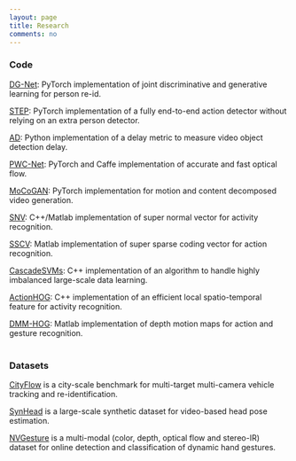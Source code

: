 ```yaml
---
layout: page
title: Research
comments: no
---
```

### Code    

[DG-Net](https://github.com/NVlabs/DG-Net): PyTorch implementation of joint discriminative and generative learning for person re-id.

[STEP]((https://github.com/NVlabs/STEP)): PyTorch implementation of a fully end-to-end action detector without relying on an extra person detector.  

[AD](https://github.com/RalphMao/VMetrics): Python implementation of a delay metric to measure video object detection delay.  

[PWC-Net](https://github.com/NVlabs/PWC-Net): PyTorch and Caffe implementation of accurate and fast optical flow.  

[MoCoGAN](https://github.com/sergeytulyakov/mocogan): PyTorch implementation for motion and content decomposed video generation.   

[SNV](https://github.com/xiaodongyang/SNV): C++/Matlab implementation of super normal vector for activity recognition.    

[SSCV](https://github.com/xiaodongyang/SSCV): Matlab implementation of super sparse coding vector for action recognition.    

[CascadeSVMs](https://github.com/xiaodongyang/CascadeSVMs): C++ implementation of an algorithm to handle highly imbalanced large-scale data learning.    

[ActionHOG](https://github.com/xiaodongyang/ActionHOG): C++ implementation of an efficient local spatio-temporal feature for activity recognition.    

[DMM-HOG](/code/dmm-hog): Matlab implementation of depth motion maps for action and gesture recognition.    
<br>

### Datasets

[CityFlow](https://www.aicitychallenge.org) is a city-scale benchmark for multi-target multi-camera vehicle tracking and re-identification. 

[SynHead](https://research.nvidia.com/publication/dynamic-facial-analysis-bayesian-filtering-recurrent-neural-networks) is a large-scale synthetic dataset for video-based head pose estimation.     

[NVGesture](https://research.nvidia.com/publication/online-detection-and-classification-dynamic-hand-gestures-recurrent-3d-convolutional) is a multi-modal (color, depth, optical flow and stereo-IR) dataset for online detection and classification of dynamic hand gestures.    

 
